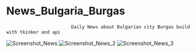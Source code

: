 # News_Bulgaria_Burgas
                            Daily News about Bulgarian city Burgas build with tkinker and api
![Screenshot_News](https://user-images.githubusercontent.com/114092919/230900353-b93de66d-3ae7-4322-a440-e184298bd5cb.png)
![Screenshot_News_2](https://user-images.githubusercontent.com/114092919/230900366-db9172e9-74e4-486d-84e1-ef9e446ab165.png)
![Screenshot_News_3](https://user-images.githubusercontent.com/114092919/230900378-35499ca8-35ef-4a68-9266-3d68b54aa98a.png)

